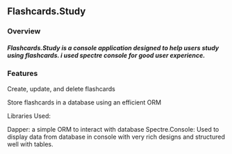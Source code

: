<h2>Flashcards.Study</h2>

<h3>Overview</h3>

<h5>Flashcards.Study is a console application designed to help users study using flashcards. i used spectre console for good user experience.</h5>

<h3>Features</h3>

Create, update, and delete flashcards

Store flashcards in a database using an efficient ORM

Libraries Used:

Dapper: a simple ORM to interact with database
Spectre.Console: Used to display data from database in console with very rich designs and structured well with tables.

